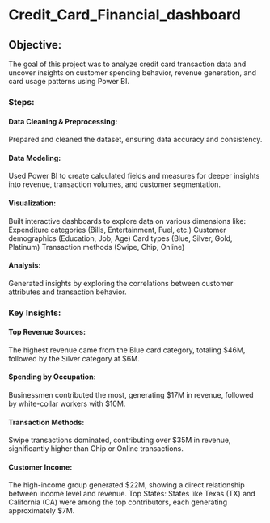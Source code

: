 # Credit_Card_Financial_dashboard

## Objective:
The goal of this project was to analyze credit card transaction data and uncover insights on customer spending behavior, revenue generation, and card usage patterns using Power BI.

### Steps:
#### Data Cleaning & Preprocessing:
Prepared and cleaned the dataset, ensuring data accuracy and consistency.
#### Data Modeling: 
Used Power BI to create calculated fields and measures for deeper insights into revenue, transaction volumes, and customer segmentation.
#### Visualization:
Built interactive dashboards to explore data on various dimensions like:
Expenditure categories (Bills, Entertainment, Fuel, etc.)
Customer demographics (Education, Job, Age)
Card types (Blue, Silver, Gold, Platinum)
Transaction methods (Swipe, Chip, Online)
#### Analysis:
Generated insights by exploring the correlations between customer attributes and transaction behavior.

### Key Insights:
#### Top Revenue Sources:
The highest revenue came from the Blue card category, totaling $46M, followed by the Silver category at $6M.
#### Spending by Occupation:
Businessmen contributed the most, generating $17M in revenue, followed by white-collar workers with $10M.
#### Transaction Methods: 
Swipe transactions dominated, contributing over $35M in revenue, significantly higher than Chip or Online transactions.
#### Customer Income: 
The high-income group generated $22M, showing a direct relationship between income level and revenue.
Top States: States like Texas (TX) and California (CA) were among the top contributors, each generating approximately $7M.
